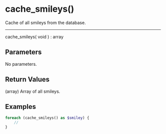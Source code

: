 # cache_smileys()

Cache of all smileys from the database.

---

cache_smileys( void ) : array

## Parameters

No parameters.

## Return Values

(array) Array of all smileys.

## Examples

```php
foreach (cache_smileys() as $smiley) {
    //
}
```
